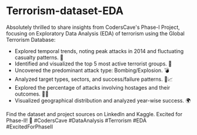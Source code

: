 # Terrorism-dataset-EDA
Absolutely thrilled to share insights from CodersCave's Phase-I Project, focusing on Exploratory Data Analysis (EDA) of terrorism using the Global Terrorism Database:

- Explored temporal trends, noting peak attacks in 2014 and fluctuating casualty patterns. 📅
- Identified and visualized the top 5 most active terrorist groups. 👥
- Uncovered the predominant attack type: Bombing/Explosion. 💣
- Analyzed target types, sectors, and success/failure patterns. 🎯📈
- Explored the percentage of attacks involving hostages and their outcomes. 🏴‍☠
- Visualized geographical distribution and analyzed year-wise success. 🌍

Find the dataset and project sources on LinkedIn and Kaggle. Excited for Phase-II! 🚀 #CodersCave #DataAnalysis #Terrorism #EDA #ExcitedForPhaseII
